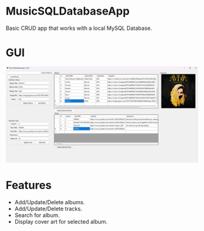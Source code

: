 # MusicSQLDatabaseApp
Basic CRUD app that works with a local MySQL Database.

# GUI
![V1.0.0](https://github.com/tojohnny/MusicSQLDatabaseApp/blob/master/GUIsample.png?raw=true)

# Features
- Add/Update/Delete albums.
- Add/Update/Delete tracks.
- Search for album.
- Display cover art for selected album.
